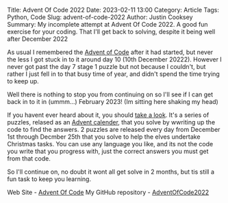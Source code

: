 Title: Advent Of Code 2022
Date: 2023-02-11 13:00
Category: Article
Tags: Python, Code
Slug: advent-of-code-2022
Author: Justin Cooksey
Summary: My incomplete attempt at Advent Of Code 2022. A good fun exercise for your coding. That I'll get back to solving, despite it being well after December 2022

As usual I remembered the [Advent of Code](https://adventofcode.com/2022) after it had started, but never the less I got stuck in to it around day 10 (10th December 20222). However I never got past the day 7 stage 1 puzzle but not because I couldn't, but rather I just fell in to that busy time of year, and didn't spend the time trying to keep up.

Well there is nothing to stop you from continuing on so I'll see if I can get back in to it in (ummm...) February 2023! (Im sitting here shaking my head)

If you havent ever heard about it, you should [take a look](https://adventofcode.com/2022). It's a series of puzzles, relased as an [Advent calender](https://en.wikipedia.org/wiki/Advent_calendar), that you solve by wwriting up the code to find the answers. 2 puzzles are released every day from December 1st through Decmber 25th that you solve to help the elves undertake Christmas tasks. You can use any language you like, and its not the code you write that you progress with, just the correct answers you must get from that code.

So I'll continue on, no doubt it wont all get solve in 2 months, but tis still a fun task to keep you learning.

Web Site - [Advent Of Code](https://adventofcode.com/)
My GitHub repository - [AdventOfCode2022](https://github.com/jscooksey/AdventOfCode2022)
